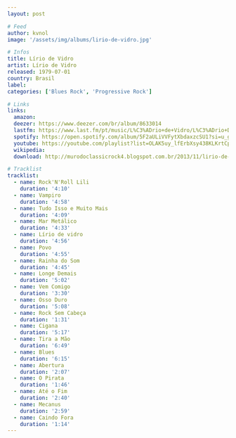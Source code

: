 ```yaml
---
layout: post

# Feed
author: kvnol
image: '/assets/img/albums/lirio-de-vidro.jpg'

# Infos
title: Lírio de Vidro
artist: Lírio de Vidro
released: 1979-07-01
country: Brasil
label:
categories: ['Blues Rock', 'Progressive Rock']

# Links
links:
  amazon:
  deezer: https://www.deezer.com/br/album/8633014
  lastfm: https://www.last.fm/pt/music/L%C3%ADrio+de+Vidro/L%C3%ADrio+De+Vidro
  spotify: https://open.spotify.com/album/5F2aULiVVFytXbdaxzcSU1?si=u_g5ZxE8RdGiHpbs7W1kkQ
  youtube: https://youtube.com/playlist?list=OLAK5uy_lfErbXsy438KLKrtCpNzQkDUUHkMpVHe8
  wikipedia:
  download: http://murodoclassicrock4.blogspot.com.br/2013/11/lirio-de-vidro-1978-1979-2004.html

# Tracklist
tracklist:
  - name: Rock'N'Roll Lili
    duration: '4:10'
  - name: Vampiro
    duration: '4:58'
  - name: Tudo Isso e Muito Mais
    duration: '4:09'
  - name: Mar Metálico
    duration: '4:33'
  - name: Lírio de vidro
    duration: '4:56'
  - name: Povo
    duration: '4:55'
  - name: Rainha do Som
    duration: '4:45'
  - name: Longe Demais
    duration: '5:02'
  - name: Vem Comigo
    duration: '3:30'
  - name: Osso Duro
    duration: '5:08'
  - name: Rock Sem Cabeça
    duration: '1:31'
  - name: Cigana
    duration: '5:17'
  - name: Tira a Mão
    duration: '6:49'
  - name: Blues
    duration: '6:15'
  - name: Abertura
    duration: '2:07'
  - name: O Pirata
    duration: '1:46'
  - name: Até o Fim
    duration: '2:40'
  - name: Mecanus
    duration: '2:59'
  - name: Caindo Fora
    duration: '1:14'
---
```

